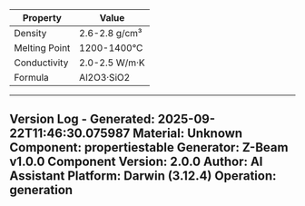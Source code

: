 | Property | Value |
|----------|-------|
| Density | 2.6-2.8 g/cm³ |
| Melting Point | 1200-1400°C |
| Conductivity | 2.0-2.5 W/m·K |
| Formula | Al2O3·SiO2 |


---
Version Log - Generated: 2025-09-22T11:46:30.075987
Material: Unknown
Component: propertiestable
Generator: Z-Beam v1.0.0
Component Version: 2.0.0
Author: AI Assistant
Platform: Darwin (3.12.4)
Operation: generation
---